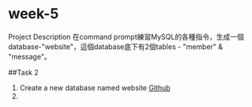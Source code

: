 # week-5
Project Description
在command prompt練習MySQL的各種指令，生成一個database-"website"，這個database底下有2個tables - "member" & "message"。

##Task 2
1. Create a new database named website [Github](/1.jpg)
2. 

